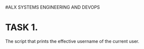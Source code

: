 #ALX SYSTEMS ENGINEERING AND DEVOPS
# TASK 1.
 The script that prints the effective username of the current user.
